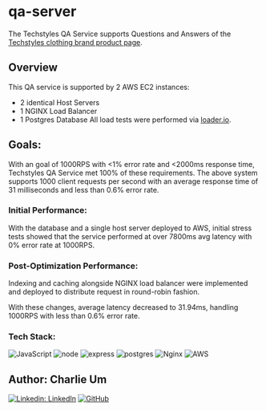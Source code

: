 # qa-server

The Techstyles QA Service supports Questions and Answers of the [Techstyles clothing brand product page](https://github.com/KFEC/TechStyles).


## Overview

This QA service is supported by 2 AWS EC2 instances:
- 2 identical Host Servers
- 1 NGINX Load Balancer
- 1 Postgres Database
All load tests were performed via [loader.io](loader.io).

## Goals:

With an goal of 1000RPS with <1% error rate and <2000ms response time, Techstyles QA Service met 100% of these requirements. The above system supports 1000 client requests per second with an average response time of 31 milliseconds and less than 0.6% error rate.

### Initial Performance:

With the database and a single host server deployed to AWS, initial stress tests showed that the service performed at over 7800ms avg latency with 0% error rate at 1000RPS.

### Post-Optimization Performance:

Indexing and caching alongside NGINX load balancer were implemented and deployed to distribute request in round-robin fashion.

With these changes, average latency decreased to 31.94ms, handling 1000RPS with less than 0.6% error rate.


### Tech Stack:
![JavaScript](https://img.shields.io/badge/javascript-%23323330.svg?style=for-the-badge&logo=javascript&logoColor=%23F7DF1E)
![node](https://img.shields.io/badge/Node.js-43853D?style=for-the-badge&logo=node.js&logoColor=white)
![express](https://img.shields.io/badge/Express.js-000000?style=for-the-badge&logo=express&logoColor=white)
![postgres](https://img.shields.io/badge/PostgreSQL-316192?style=for-the-badge&logo=postgresql&logoColor=white)
![Nginx](https://img.shields.io/badge/nginx-%23009639.svg?style=for-the-badge&logo=nginx&logoColor=white)
![AWS](https://img.shields.io/badge/AWS-%23FF9900.svg?style=for-the-badge&logo=amazon-aws&logoColor=white)

## Author: Charlie Um
[![Linkedin: LinkedIn](https://img.shields.io/badge/linkedin-%230077B5.svg?style=for-the-badge&logo=linkedin&logoColor=white)](https://www.linkedin.com/in/charlieum/)
[![GitHub](https://img.shields.io/badge/github-%23121011.svg?style=for-the-badge&logo=github&logoColor=white)](https://github.com/charlieum)

